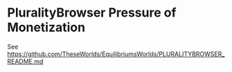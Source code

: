 # PluralityBrowser Pressure of Monetization

See https://github.com/TheseWorlds/EquilibriumsWorlds/PLURALITYBROWSER_README.md
